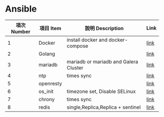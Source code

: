 # Ansible 



|項次 Number | 項目 Item | 說明 Description|Link|
| --  | --- | --- |---|
| 1| Docker| install docker and docker-compose |[link](https://github.com/vincent119/ansible-work/tree/main/roles/Docker) |
|2| Golang| |[link](https://github.com/vincent119/ansible-work/tree/main/roles/Go)  |
|3| mariadb| mariadb or mariadb and Galera Cluster|[link](https://github.com/vincent119/ansible-work/tree/main/roles/mariadb) |
|4| ntp |times sync | [link](https://github.com/vincent119/ansible-work/tree/main/roles/ntp)|
|5| openresty| |[link](https://github.com/vincent119/ansible-work/tree/main/roles/openresty) |
|6| os_init| timezone set, Disable SELinux |[link](https://github.com/vincent119/ansible-work/tree/main/roles/os_init) |
|7| chrony |  times sync | [link](https://github.com/vincent119/ansible-work/tree/main/roles/Chrony)|
|8| redis | single,Replica,Replica + sentinel    |  [link](https://github.com/vincent119/ansible-work/tree/main/roles/Redis) |